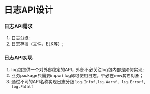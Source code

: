 # 日志API设计


### 日志API需求

1. 日志分级;
2. 日志存档（文件，ELK等）;


### 日志API实现

1. log包提供一个对外部稳定的API，外部不必关注log包内部是如何实现;
2. 业务package只需要import log即可使用日志，不必在new其它对象；
3. 通过不同的API名称实现日志分级 `log.Infof,log.Warnf, log.Errorf, log.Fatalf`
